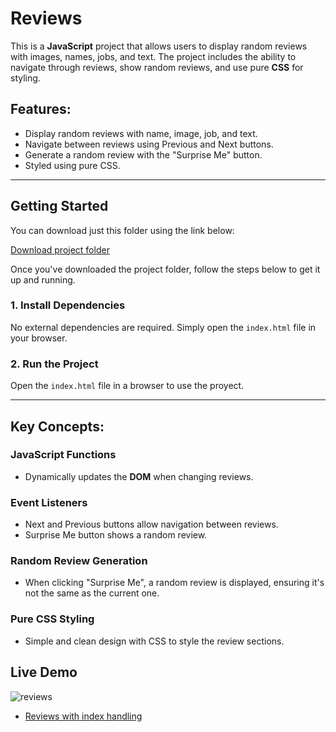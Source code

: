 # Reviews

This is a **JavaScript** project that allows users to display random reviews with images, names, jobs, and text. The project includes the ability to navigate through reviews, show random reviews, and use pure **CSS** for styling.

## Features:
- Display random reviews with name, image, job, and text.
- Navigate between reviews using Previous and Next buttons.
- Generate a random review with the "Surprise Me" button.
- Styled using pure CSS.

---

## Getting Started

You can download just this folder using the link below:

[Download project folder](https://downgit.github.io/#/home?url=https://github.com/armandomzn/javascript-components/tree/main/reviews)

Once you've downloaded the project folder, follow the steps below to get it up and running.

### 1. Install Dependencies
No external dependencies are required. Simply open the `index.html` file in your browser.

### 2. Run the Project
Open the `index.html` file in a browser to use the proyect.

---

## Key Concepts:

### JavaScript Functions
- Dynamically updates the **DOM** when changing reviews.

### Event Listeners

- Next and Previous buttons allow navigation between reviews.
- Surprise Me button shows a random review.

### Random Review Generation

- When clicking "Surprise Me", a random review is displayed, ensuring it's not the same as the current one.

### Pure CSS Styling
- Simple and clean design with CSS to style the review sections.

## Live Demo
![reviews](https://github.com/user-attachments/assets/9fbde768-8e5b-40be-9274-d5ce49652f90)
- [Reviews with index handling](https://polite-cendol-435002.netlify.app/)
